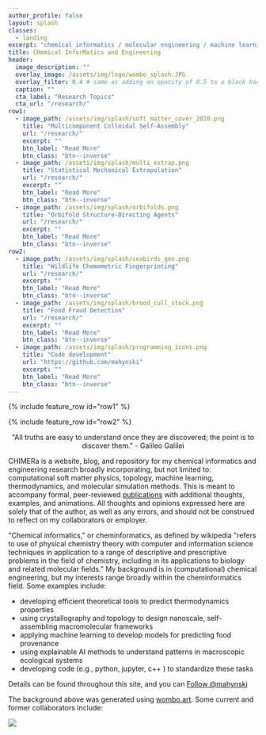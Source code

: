 ```yaml
---
author_profile: false
layout: splash
classes:
  - landing
excerpt: "chemical informatics / molecular engineering / machine learning"
title: CHemical InforMatics and Engineering 
header:
  image_description: ""
  overlay_image: /assets/img/logo/wombo_splash.JPG
  overlay_filter: 0.4 # same as adding an opacity of 0.5 to a black background
  caption: ""
  cta_label: "Research Topics"
  cta_url: "/research/"
row1:
  - image_path: /assets/img/splash/soft_matter_cover_2020.png
    title: "Multicomponent Colloidal Self-Assembly"
    url: "/research/"
    excerpt: ""
    btn_label: "Read More"
    btn_class: "btn--inverse"
  - image_path: /assets/img/splash/multi_extrap.png
    title: "Statistical Mechanical Extrapolation"
    url: "/research/"
    excerpt: ""
    btn_label: "Read More"
    btn_class: "btn--inverse"
  - image_path: /assets/img/splash/orbifolds.png
    title: "Orbifold Structure-Directing Agents"
    url: "/research/"
    excerpt: ""
    btn_label: "Read More"
    btn_class: "btn--inverse"
row2:
  - image_path: /assets/img/splash/seabirds_geo.png
    title: "Wildlife Chemometric Fingerprinting"
    url: "/research/"
    excerpt: ""
    btn_label: "Read More"
    btn_class: "btn--inverse"
  - image_path: /assets/img/splash/brood_cull_stock.png
    title: "Food Fraud Detection"
    url: "/research/"
    excerpt: ""
    btn_label: "Read More"
    btn_class: "btn--inverse"
  - image_path: /assets/img/splash/programming_icons.png
    title: "Code development"
    url: "https://github.com/mahynski"
    excerpt: ""
    btn_label: "Read More"
    btn_class: "btn--inverse"
---
```


{% include feature_row id="row1" %}

{% include feature_row id="row2" %}

<p style="text-align: center;">"All truths are easy to understand once they are discovered; the point is to discover them." - Galileo Galilei </p>

CHIMERa is a website, blog, and repository for my chemical informatics and engineering research broadly incorporating, but not limited to: computational soft matter physics, topology, machine learning, thermodynamics, and molecular simulation methods.  This is meant to accompany formal, peer-reviewed [publications](/bio/) with additional thoughts, examples, and animations.  All thoughts and opinions expressed here are solely that of the author, as well as any errors, and should not be construed to reflect on my collaborators or employer.

"Chemical informatics," or cheminformatics, as defined by wikipedia "refers to use of physical chemistry theory with computer and information science techniques in application to a range of descriptive and prescriptive problems in the field of chemistry, including in its applications to biology and related molecular fields."  My background is in (computational) chemical engineering, but my interests range broadly within the cheminformatics field.  Some examples include:

* developing efficient theoretical tools to predict thermodynamics properties
* using crystallography and topology to design nanoscale, self-assembling macromolecular frameworks
* applying machine learning to develop models for predicting food provenance 
* using explainable AI methods to understand patterns in macroscopic ecological systems 
* developing code (e.g., python, jupyter, c++ ) to standardize these tasks

Details can be found throughout this site, and you can <a href="https://twitter.com/mahynski?ref_src=twsrc%5Etfw" class="twitter-follow-button" data-show-count="false">Follow @mahynski</a><script async src="https://platform.twitter.com/widgets.js" charset="utf-8"></script>

The background above was generated using [wombo.art](https://www.wombo.art/). Some current and former collaborators include:

![](/assets/img/splash/partners.png)

